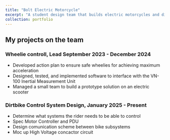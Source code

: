 ```yaml
---
title: "Bolt Electric Motorcycle"
excerpt: "A student design team that builds electric motorcycles and dirt bikes<br/><img src='/images/BOLTBikeAtDyno.png'>"
collection: portfolio
---
```


## My projects on the team ##

### Wheelie controll, Lead September 2023 - December 2024 ###

* Developed action plan to ensure safe wheelies for achieving maximum acceleration
* Designed, tested, and implemented software to interface with the VN-100 Inertial Measurement Unit
* Managed a small team to build a prototype solution on an electric scooter


### Dirtbike Control System Design, January 2025 - Present ###

* Determine what systems the rider needs to be able to control
* Spec Motor Controller and PDU
* Design comunication scheme between bike subsystems
* Moc up High Voltage concactor circuit
